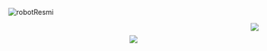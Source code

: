![robotResmi](https://github.com/SumeyraBayrak/SumeyraBayrak/assets/136161028/ce394a17-aed4-4adf-91c2-f0ba289abefa)

<img align="right" src="https://visitor-badge.laobi.icu/badge?page_id=SumeyraBayrak.SumeyraBayrak" />


<div style="text-align: center;">
    <h1>
        <img src="https://readme-typing-svg.herokuapp.com/?font=Righteous&size=35&center=true&vCenter=true&width=500&height=70&duration=4000&lines=Hi+There!+👋;+I'm+Sumeyra+Bayrak!+%F0%9F%91%A9%E2%80%8D%E2%9D%A4%EF%B8%8F%F0%9F%91%A9%E2%80%8D%F0%9F%92%BB;" />
    </h1>
</div>




